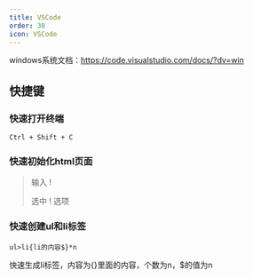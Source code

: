 ```yaml
---
title: VSCode
order: 30
icon: VSCode
---
```


windows系统文档：<https://code.visualstudio.com/docs/?dv=win>

## 快捷键

### 快速打开终端

`Ctrl + Shift + C`

### 快速初始化html页面

> 输入 !
>
> 选中 ! 选项

### 快速创建ul和li标签

`ul>li{li的内容$}*n`

快速生成li标签，内容为{}里面的内容，个数为n，$的值为n

